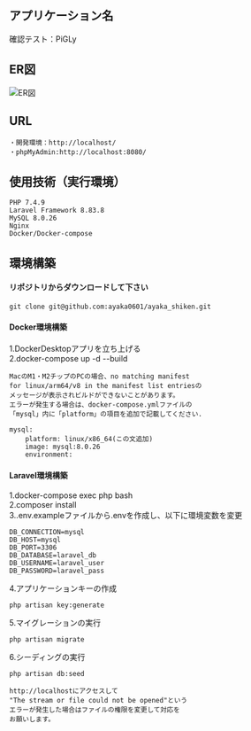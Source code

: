 ## アプリケーション名
確認テスト：PiGLy

## ER図
![ER図](ER.drawio.png)

## URL
```
・開発環境：http://localhost/
・phpMyAdmin:http://localhost:8080/
```

## 使用技術（実行環境）
```
PHP 7.4.9
Laravel Framework 8.83.8
MySQL 8.0.26
Nginx
Docker/Docker-compose
```

## 環境構築

#### リポジトリからダウンロードして下さい
```
git clone git@github.com:ayaka0601/ayaka_shiken.git
```

#### Docker環境構築
1.DockerDesktopアプリを立ち上げる  
2.docker-compose up -d --build
```
MacのM1・M2チップのPCの場合、no matching manifest
for linux/arm64/v8 in the manifest list entriesの
メッセージが表示されビルドができないことがあります。
エラーが発生する場合は、docker-compose.ymlファイルの
「mysql」内に「platform」の項目を追加で記載してください.

mysql:
    platform: linux/x86_64(この文追加)
    image: mysql:8.0.26
    environment:
```

#### Laravel環境構築
1.docker-compose exec php bash  
2.composer install  
3..env.exampleファイルから.envを作成し、以下に環境変数を変更
```
DB_CONNECTION=mysql
DB_HOST=mysql
DB_PORT=3306
DB_DATABASE=laravel_db
DB_USERNAME=laravel_user
DB_PASSWORD=laravel_pass
```

4.アプリケーションキーの作成
```
php artisan key:generate
```

5.マイグレーションの実行
```
php artisan migrate
```

6.シーディングの実行
```
php artisan db:seed
```

```
http://localhostにアクセスして
"The stream or file could not be opened"という
エラーが発生した場合はファイルの権限を変更して対応を
お願いします。
```